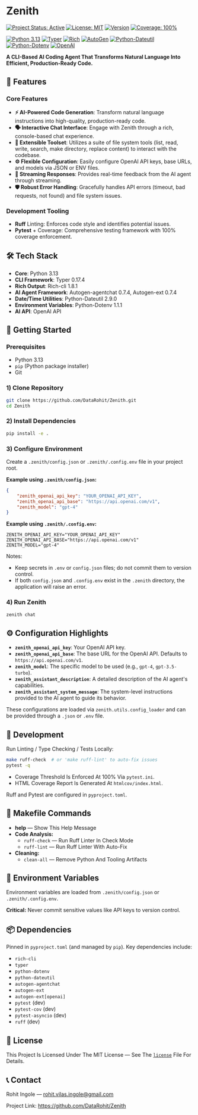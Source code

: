 # Zenith

<!-- Project Status -->
[![Project Status: Active](https://img.shields.io/badge/Project%20Status-Active-brightgreen)](https://github.com/datarohit/zenith)
[![License: MIT](https://img.shields.io/badge/License-MIT-yellow.svg)](./license)
[![Version](https://img.shields.io/badge/version-0.1.0-blue)](#)
[![Coverage: 100%](https://img.shields.io/badge/Coverage-100%25-brightgreen.svg)](./htmlcov/index.html)

<!-- Core Technologies -->
[![Python 3.13](https://img.shields.io/badge/python-3.13-blue.svg?logo=python&logoColor=white)](https://www.python.org/downloads/release/python-3130/)
[![Typer](https://img.shields.io/badge/Typer-0.17.4-006B70.svg?logo=python&logoColor=white)](https://typer.tiangolo.com/)
[![Rich](https://img.shields.io/badge/Rich-1.8.1-darkblue.svg?logo=python&logoColor=white)](https://github.com/Textualize/rich)
[![AutoGen](https://img.shields.io/badge/AutoGen-0.7.4-brightgreen.svg?logo=python&logoColor=white)](https://microsoft.github.io/autogen/)
[![Python-Dateutil](https://img.shields.io/badge/Python--Dateutil-2.9.0-blue.svg)](https://dateutil.readthedocs.io/en/stable/)
[![Python-Dotenv](https://img.shields.io/badge/Python--Dotenv-1.1.1-green.svg)](https://pypi.org/project/python-dotenv/)
[![OpenAI](https://img.shields.io/badge/OpenAI-API-424242.svg?logo=openai&logoColor=white)](https://openai.com/docs/api-reference/)

**A CLI-Based AI Coding Agent That Transforms Natural Language Into Efficient, Production-Ready Code.**

## 🌟 Features

### Core Features

-   **⚡ AI-Powered Code Generation**: Transform natural language instructions into high-quality, production-ready code.
-   **🗣️ Interactive Chat Interface**: Engage with Zenith through a rich, console-based chat experience.
-   **🔧 Extensible Toolset**: Utilizes a suite of file system tools (list, read, write, search, make directory, replace content) to interact with the codebase.
-   **⚙️ Flexible Configuration**: Easily configure OpenAI API keys, base URLs, and models via JSON or ENV files.
-   **🚀 Streaming Responses**: Provides real-time feedback from the AI agent through streaming.
-   **🛡️ Robust Error Handling**: Gracefully handles API errors (timeout, bad requests, not found) and file system issues.

### Development Tooling

-   **Ruff** Linting: Enforces code style and identifies potential issues.
-   **Pytest** + Coverage: Comprehensive testing framework with 100% coverage enforcement.

## 🛠️ Tech Stack

-   **Core**: Python 3.13
-   **CLI Framework**: Typer 0.17.4
-   **Rich Output**: Rich-cli 1.8.1
-   **AI Agent Framework**: Autogen-agentchat 0.7.4, Autogen-ext 0.7.4
-   **Date/Time Utilities**: Python-Dateutil 2.9.0
-   **Environment Variables**: Python-Dotenv 1.1.1
-   **AI API**: OpenAI API

## 🚀 Getting Started

### Prerequisites

-   Python 3.13
-   `pip` (Python package installer)
-   Git

### 1) Clone Repository

```bash
git clone https://github.com/DataRohit/Zenith.git
cd Zenith
```

### 2) Install Dependencies

```bash
pip install -e .
```

### 3) Configure Environment

Create a `.zenith/config.json` or `.zenith/.config.env` file in your project root.

**Example using `.zenith/config.json`:**

```json
{
    "zenith_openai_api_key": "YOUR_OPENAI_API_KEY",
    "zenith_openai_api_base": "https://api.openai.com/v1",
    "zenith_model": "gpt-4"
}
```

**Example using `.zenith/.config.env`:**

```env
ZENITH_OPENAI_API_KEY="YOUR_OPENAI_API_KEY"
ZENITH_OPENAI_API_BASE="https://api.openai.com/v1"
ZENITH_MODEL="gpt-4"
```

Notes:

-   Keep secrets in `.env` or `config.json` files; do not commit them to version control.
-   If both `config.json` and `.config.env` exist in the `.zenith` directory, the application will raise an error.

### 4) Run Zenith

```bash
zenith chat
```

## ⚙️ Configuration Highlights

-   **`zenith_openai_api_key`**: Your OpenAI API key.
-   **`zenith_openai_api_base`**: The base URL for the OpenAI API. Defaults to `https://api.openai.com/v1`.
-   **`zenith_model`**: The specific model to be used (e.g., `gpt-4`, `gpt-3.5-turbo`).
-   **`zenith_assistant_description`**: A detailed description of the AI agent's capabilities.
-   **`zenith_assistant_system_message`**: The system-level instructions provided to the AI agent to guide its behavior.

These configurations are loaded via `zenith.utils.config_loader` and can be provided through a `.json` or `.env` file.

## 🧪 Development

Run Linting / Type Checking / Tests Locally:

```bash
make ruff-check  # or 'make ruff-lint' to auto-fix issues
pytest -q
```

-   Coverage Threshold Is Enforced At 100% Via `pytest.ini`.
-   HTML Coverage Report Is Generated At `htmlcov/index.html`.

Ruff and Pytest are configured in `pyproject.toml`.

## 📝 Makefile Commands

-   **help** — Show This Help Message
-   **Code Analysis:**
    -   `ruff-check` — Run Ruff Linter In Check Mode
    -   `ruff-lint` — Run Ruff Linter With Auto-Fix
-   **Cleaning:**
    -   `clean-all` — Remove Python And Tooling Artifacts

## 🔐 Environment Variables

Environment variables are loaded from `.zenith/config.json` or `.zenith/.config.env`.

**Critical:** Never commit sensitive values like API keys to version control.

## 📦 Dependencies

Pinned in `pyproject.toml` (and managed by `pip`). Key dependencies include:

-   `rich-cli`
-   `typer`
-   `python-dotenv`
-   `python-dateutil`
-   `autogen-agentchat`
-   `autogen-ext`
-   `autogen-ext[openai]`
-   `pytest` (dev)
-   `pytest-cov` (dev)
-   `pytest-asyncio` (dev)
-   `ruff` (dev)

## 📄 License

This Project Is Licensed Under The MIT License — See The [`license`](./license) File For Details.

## 📞 Contact

Rohit Ingole — <rohit.vilas.ingole@gmail.com>

Project Link: <https://github.com/DataRohit/Zenith>
